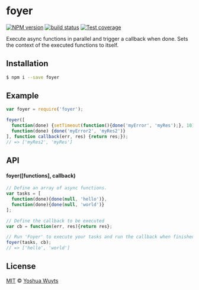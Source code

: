 # foyer
[![NPM version][npm-image]][npm-url] [![build status][travis-image]][travis-url] [![Test coverage][coveralls-image]][coveralls-url]

Execute async functions in parallel and trigger a callback when done. Sets the
context of the executed functions to itself.

## Installation
```bash
$ npm i --save foyer
```

## Example
```js
var foyer = require('foyer');

foyer([
  function(done) {setTimeout(function(){done('myError', 'myRes');}, 10)},
  function(done) {done('myError2', 'myRes2')}
], function callback(err, res) {return res;});
// => ['myRes2', 'myRes']
```

## API
#### foyer([functions], callback)
```js
// Define an array of async functions.
var tasks = [
  function(done){done(null, 'hello')},
  function(done){done(null, 'world')}
];

// Define the callback to be executed
var cb = function(err, res){return res};

// Run 'Foyer' to execute your tasks and run the callback when finished
foyer(tasks, cb);
// => ['hello', 'world']
```

## License
[MIT](https://tldrlegal.com/license/mit-license) © [Yoshua Wuyts](yoshuawuyts.com)

[npm-image]: https://img.shields.io/npm/v/foyer.svg?style=flat-square
[npm-url]: https://npmjs.org/package/foyer
[travis-image]: https://img.shields.io/travis/yoshuawuyts/foyer.svg?style=flat-square
[travis-url]: https://travis-ci.org/yoshuawuyts/foyer
[coveralls-image]: https://img.shields.io/coveralls/yoshuawuyts/foyer.svg?style=flat-square
[coveralls-url]: https://coveralls.io/r/yoshuawuyts/foyer?branch=master
